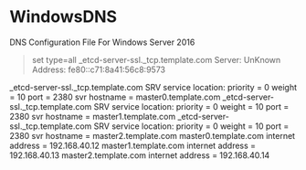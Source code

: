 # WindowsDNS
DNS Configuration File For Windows Server 2016
> set type=all
> _etcd-server-ssl._tcp.template.com
Server:  UnKnown
Address:  fe80::c71:8a41:56c8:9573

_etcd-server-ssl._tcp.template.com      SRV service location:
          priority       = 0
          weight         = 10
          port           = 2380
          svr hostname   = master0.template.com
_etcd-server-ssl._tcp.template.com      SRV service location:
          priority       = 0
          weight         = 10
          port           = 2380
          svr hostname   = master1.template.com
_etcd-server-ssl._tcp.template.com      SRV service location:
          priority       = 0
          weight         = 10
          port           = 2380
          svr hostname   = master2.template.com
master0.template.com    internet address = 192.168.40.12
master1.template.com    internet address = 192.168.40.13
master2.template.com    internet address = 192.168.40.14
>



